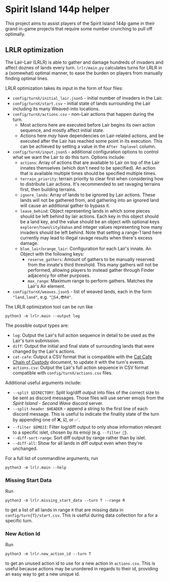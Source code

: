# Spirit Island 144p helper

This project aims to assist players of the Spirit Island 144p game in their grand in-game projects that require some number crunching to pull off optimally.

## LRLR optimization

The Lair-Lair (LRLR) is able to gather and damage hundreds of invaders and affect doznes of lands every turn. `lrlr/main.py` calculates turns for LRLR in a (somewhat) optimal manner, to ease the burden on players from manually finding optimal lines.

LRLR optimization takes its input in the form of four files:
- `config/turnX/initial_lair.json5` - initial number of invaders in the Lair.
- `config/turnX/start.csv` - initial state of lands surrounding the Lair including its many Weaved-into locations.
- `config/turnX/actions.csv` - non-Lair actions that happen during the turn.
  - Most actions here are executed before Lair begins its own action sequence, and mostly affect initial state.
  - Actions here _may_ have dependencies on Lair-related actions, and be executed after the Lair has reached some point in its execution. This can be achieved by setting a value in the `After Toplevel` column.
- `config/turnX/input.json5` - additional configuration options to control what we want the Lair to do this turn. Options include:
  - `actions`: Array of actions that are available to Lair on top of the Lair innates themselves (which don't need to be specified). An action that is available multiple times should be specified multiple times.
  - `terrain_priority`: terrain priority to clear first when considering how to distribute Lair actions. It's recommended to set ravaging terrains first, then building terrains.
  - `ignore_lands`: Array of lands to be ignored by Lair actions. These lands will not be gathered from, and gathering into an ignored land will cause an additional gather to bypass it.
  - `leave_behind`: Object representing lands in which some pieces should be left behind by lair actions. Each key in this object should be a land key, and the value should be an object with optional keys `explorer`/`town`/`city`/`dahan` and integer values representing how many invaders should be left behind. Note that setting a range-1 land here currently may lead to illegal ravage results when there's excess damage.
  - `blue_lair`/`orange_lair`: Configuration for each Lair's innate. An Object with the following keys:
    - `reserve_gathers`: Amount of gathers to be manually reserved from the innate's third threshold. This many gathers will not be performed, allowing players to instead gather through Finder adjacency for other purposes.
    - `max_range`: Maximum range to perform gathers. Matches the Lair's Air element.
- `config/turnX/weaves.json5` - list of weaved lands, each in the form `"land,land"`, e.g. `"🍪S4,😎R4"`.

The LRLR optimization tool can be run like
```
python3 -m lrlr.main --output log
```

The possible output types are:
- `log`: Output the Lair's full action sequence in detail to be used as the Lair's turn submission.
- `diff`: Output the initial and final state of surrounding lands that were changed by the Lair's actions.
- `cat-cafe`: Output a CSV format that is compatible with the [Cat Cafe Chain of Custody](https://docs.google.com/spreadsheets/d/1x9654XIyF7MKBAcl5Itv4OQ9JLdwQlXY1-Y3E6svHwY) document, to update it with the turn's events.
- `actions.csv`: Output the Lair's full action sequence in CSV format compatible with `config/turnX/actions.csv` files.

Additional useful arguments include:
- `--split $DIRECTORY`: Split log/diff output into files of the correct size to be sent as discord messages. Those files will use server emojis from the _Spirit Island - Second Wave_ discord server.
- `--split-header $HEADER` - append a string to the first line of each discord message. This is useful to indicate the finality state of the turn by appending one of ❌, ☑️, or ✅.
- `--filter $EMOJI`: Filter log/diff output to only show information relevant to a specific islet, chosen by its emoji (e.g. `--filter 🍪`).
- `--diff-sort-range`: Sort diff output by range rather than by islet.
- `--diff-all`: Show for all lands in diff output even when they're unchanged.

For a full list of commandline arguments, run
```
python3 -m lrlr.main --help
```

### Missing Start Data

Run
```
python3 -m lrlr.missing_start_data --turn T --range R
```
to get a list of all lands in range `R` that are missing data in `config/turn{T}/start.csv`. This is useful during data collection for a for a specific turn.

### New Action Id

Run
```
python3 -m lrlr.new_action_id --turn T
```
to get an unused action id to use for a new action in `actions.csv`. This is useful because actions may be unordered in regards to their id, providing an easy way to get a new unique id.
